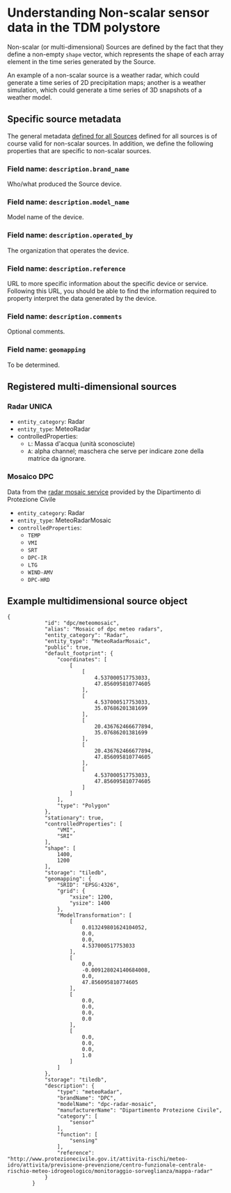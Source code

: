 
# Understanding Non-scalar sensor data in the TDM polystore

Non-scalar (or multi-dimensional) Sources are defined by the fact that they
define a non-empty `shape` vector, which represents the shape of each array
element in the time series generated by the Source.

An example of a non-scalar source is a weather radar, which could generate a time
series of 2D precipitation maps; another is a weather simulation, which could
generate a time series of 3D snapshots of a weather model.
 

## Specific source metadata

The general metadata [defined for all
Sources](metadata.md#general-source-schema) defined for all sources is
of course valid for non-scalar sources.  In addition, we define the following
properties that are specific to non-scalar sources.


### Field name: `description.brand_name`

Who/what produced the Source device.


### Field name: `description.model_name`

Model name of the device.


### Field name: `description.operated_by`

The organization that operates the device.


### Field name: `description.reference`

URL to more specific information about the specific device or service.
Following this URL, you should be able to find the information required to
property interpret the data generated by the device.

### Field name: `description.comments`

Optional comments.

### Field name: `geomapping`

To be determined.


## Registered multi-dimensional sources


### Radar UNICA

* `entity_category`: Radar
* `entity_type`: MeteoRadar
* controlledProperties:
  - `L`: Massa d'acqua (unità sconosciute)
  - `A`: alpha channel; maschera che serve per indicare zone della matrice da ignorare.


### Mosaico DPC

Data from the [radar mosaic service] provided by the Dipartimento di Protezione
Civile

* `entity_category`: Radar
* `entity_type`: MeteoRadarMosaic
* `controlledProperties`:
  - `TEMP`
  - `VMI`
  - `SRT`
  - `DPC-IR`
  - `LTG`
  - `WIND-AMV`
  - `DPC-HRD`

[radar mosaic service]: http://www.protezionecivile.gov.it/attivita-rischi/meteo-idro/attivita/previsione-prevenzione/centro-funzionale-centrale-rischio-meteo-idrogeologico/monitoraggio-sorveglianza/mappa-radar

## Example multidimensional source object

```
{
            "id": "dpc/meteomosaic",
            "alias": "Mosaic of dpc meteo radars",
            "entity_category": "Radar",
            "entity_type": "MeteoRadarMosaic",
            "public": true,
            "default_footprint": {
                "coordinates": [
                    [
                        [
                            4.537000517753033,
                            47.856095810774605
                        ],
                        [
                            4.537000517753033,
                            35.07686201381699
                        ],
                        [
                            20.436762466677894,
                            35.07686201381699
                        ],
                        [
                            20.436762466677894,
                            47.856095810774605
                        ],
                        [
                            4.537000517753033,
                            47.856095810774605
                        ]
                    ]
                ],
                "type": "Polygon"
            },
            "stationary": true,
            "controlledProperties": [
                "VMI",
                "SRI"
            ],
            "shape": [
                1400,
                1200
            ],
            "storage": "tiledb",
            "geomapping": {
                "SRID": "EPSG:4326",
                "grid": {
                    "xsize": 1200,
                    "ysize": 1400
                },
                "ModelTransformation": [
                    [
                        0.013249801624104052,
                        0.0,
                        0.0,
                        4.537000517753033
                    ],
                    [
                        0.0,
                        -0.009128024140684008,
                        0.0,
                        47.856095810774605
                    ],
                    [
                        0.0,
                        0.0,
                        0.0,
                        0.0
                    ],
                    [
                        0.0,
                        0.0,
                        0.0,
                        1.0
                    ]
                ]
            },
            "storage": "tiledb",
            "description": {
                "type": "meteoRadar",
                "brandName": "DPC",
                "modelName": "dpc-radar-mosaic",
                "manufacturerName": "Dipartimento Protezione Civile",
                "category": [
                    "sensor"
                ],
                "function": [
                    "sensing"
                ],
                "reference": "http://www.protezionecivile.gov.it/attivita-rischi/meteo-idro/attivita/previsione-prevenzione/centro-funzionale-centrale-rischio-meteo-idrogeologico/monitoraggio-sorveglianza/mappa-radar"
            }
        }
```
